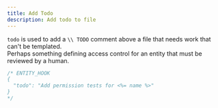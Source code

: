 ```yaml
---
title: Add Todo
description: Add todo to file
---
```


`todo` is used to add a `\\ TODO` comment above a file that needs work that can't be templated.  
Perhaps something defining access control for an entity that must be reviewed by a human. 

```ts
/* ENTITY_HOOK
{
  "todo": "Add permission tests for <%= name %>"
}
*/

```